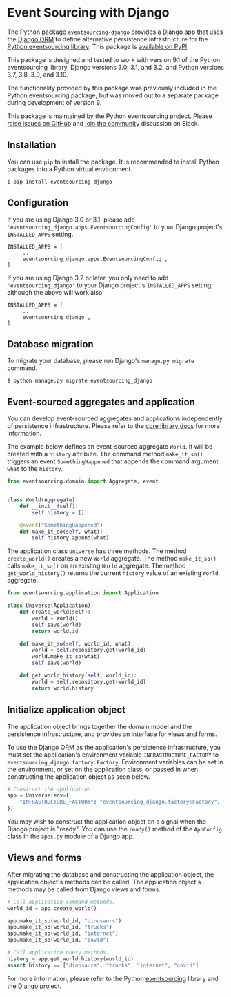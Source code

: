 # Event Sourcing with Django

The Python package `eventsourcing-django` provides a Django app
that uses the [Django ORM](https://www.djangoproject.com/)
to define alternative persistence infrastructure for the
[Python eventsourcing library](https://github.com/pyeventsourcing/eventsourcing).
This package is [available on PyPI](https://pypi.org/project/eventsourcing-django/).

This package is designed and tested to work with version 9.1 of
the Python eventsourcing library, Django versions 3.0, 3.1, and
3.2, and Python versions 3.7, 3.8, 3.9, and 3.10.

The functionality provided by this package was previously included
in the Python eventsourcing package, but was moved out to a separate
package during development of version 9.

This package is maintained by the Python eventsourcing project.
Please [raise issues on GitHub](https://github.com/pyeventsourcing/eventsourcing-django/issues)
and [join the community](https://join.slack.com/t/eventsourcinginpython/shared_invite/enQtMjczNTc2MzcxNDI0LTJjMmJjYTc3ODQ3M2YwOTMwMDJlODJkMjk3ZmE1MGYyZDM4MjIxODZmYmVkZmJkODRhZDg5N2MwZjk1YzU3NmY)
discussion on Slack.


## Installation

You can use `pip` to install the package. It is recommended to install
Python packages into a Python virtual environment.

    $ pip install eventsourcing-django


## Configuration

If you are using Django 3.0 or 3.1, please add
`'eventsourcing_django.apps.EventsourcingConfig'` to your Django
project's `INSTALLED_APPS` setting.

    INSTALLED_APPS = [
        ...
        'eventsourcing_django.apps.EventsourcingConfig',
    ]


If you are using Django 3.2 or later, you only need to add `'eventsourcing_django'`
to your Django project's `INSTALLED_APPS` setting, although the above will work also.

    INSTALLED_APPS = [
        ...
        'eventsourcing_django',
    ]


## Database migration

To migrate your database, please run Django's `manage.py migrate` command.

    $ python manage.py migrate eventsourcing_django


## Event-sourced aggregates and application

You can develop event-sourced aggregates and applications
independently of persistence infrastructure. Please refer
to the [core library docs](https://eventsourcing.readthedocs.io/)
for more information.

The example below defines an event-sourced aggregate `World`. It
will be created with a `history` attribute. The command method
`make_it_so()` triggers an event `SomethingHappened`
that appends the command argument `what` to the `history`.

```python
from eventsourcing.domain import Aggregate, event


class World(Aggregate):
    def __init__(self):
        self.history = []

    @event("SomethingHappened")
    def make_it_so(self, what):
        self.history.append(what)
```

The application class `Universe` has three methods. The method `create_world()`
creates a new `World` aggregate. The method `make_it_so()` calls `make_it_so()`
on an existing `World` aggregate. The method `get_world_history()`
returns the current `history` value of an existing `World` aggregate.

```python
from eventsourcing.application import Application

class Universe(Application):
    def create_world(self):
        world = World()
        self.save(world)
        return world.id

    def make_it_so(self, world_id, what):
        world = self.repository.get(world_id)
        world.make_it_so(what)
        self.save(world)

    def get_world_history(self, world_id):
        world = self.repository.get(world_id)
        return world.history
```


## Initialize application object

The application object brings together the domain model and the
persistence infrastructure, and provides an interface for views
and forms.

To use the Django ORM as the application's persistence infrastructure,
you must set the application's environment variable
`INFRASTRUCTURE_FACTORY` to `eventsourcing_django.factory:Factory`.
Environment variables can be set in the environment, or set on the
application class, or passed in when constructing the application
object as seen below.

```python
# Construct the application.
app = Universe(env={
    "INFRASTRUCTURE_FACTORY": "eventsourcing_django.factory:Factory",
})
```

You may wish to construct the application object on a signal
when the Django project is "ready". You can use the `ready()`
method of the `AppConfig` class in the `apps.py` module of a
Django app.


## Views and forms

After migrating the database and constructing the application object,
the application object's methods can be called. The application object's
methods may be called from Django views and forms.

```python
# Call application command methods.
world_id = app.create_world()

app.make_it_so(world_id, "dinosaurs")
app.make_it_so(world_id, "trucks")
app.make_it_so(world_id, "internet")
app.make_it_so(world_id, "covid")

# Call application query methods.
history = app.get_world_history(world_id)
assert history == ["dinosaurs", "trucks", "internet", "covid"]
```

For more information, please refer to the Python
[eventsourcing](https://github.com/johnbywater/eventsourcing) library
and the [Django](https://www.djangoproject.com/) project.

